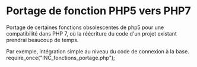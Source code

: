 # Portage de fonction PHP5 vers PHP7

Portage de certaines fonctions obsolescentes de php5 pour une compatibilité dans PHP 7, où la réécriture du code d'un projet existant prendrai beaucoup de temps.

Par exemple, intégration simple au niveau du code de connexion à la base.
require_once("INC_fonctions_portage.php");
